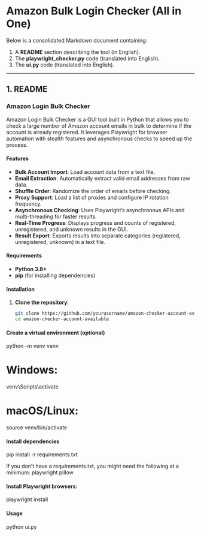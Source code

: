 # Amazon Bulk Login Checker (All in One)

Below is a consolidated Markdown document containing:
1. A **README** section describing the tool (in English).
2. The **playwright_checker.py** code (translated into English).
3. The **ui.py** code (translated into English).

---

## 1. README

### Amazon Login Bulk Checker

Amazon Login Bulk Checker is a GUI tool built in Python that allows you to check a large number of Amazon account emails in bulk to determine if the account is already registered. It leverages Playwright for browser automation with stealth features and asynchronous checks to speed up the process.

#### Features
- **Bulk Account Import**: Load account data from a text file.
- **Email Extraction**: Automatically extract valid email addresses from raw data.
- **Shuffle Order**: Randomize the order of emails before checking.
- **Proxy Support**: Load a list of proxies and configure IP rotation frequency.
- **Asynchronous Checking**: Uses Playwright’s asynchronous APIs and multi-threading for faster results.
- **Real-Time Progress**: Displays progress and counts of registered, unregistered, and unknown results in the GUI.
- **Result Export**: Exports results into separate categories (registered, unregistered, unknown) in a text file.

#### Requirements
- **Python 3.8+**
- **pip** (for installing dependencies)

#### Installation
1. **Clone the repository**:
   ```bash
   git clone https://github.com/yourusername/amazon-checker-account-available.git
   cd amazon-checker-account-available
   
#### Create a virtual environment (optional)
   python -m venv venv
   # Windows:
   venv\Scripts\activate
   # macOS/Linux:
   source venv/bin/activate

#### Install dependencies
   pip install -r requirements.txt
   
   If you don’t have a requirements.txt, you might need the following at a minimum:
   playwright
   pillow
   
#### Install Playwright browsers:
   playwright install
   
#### Usage
   python ui.py


